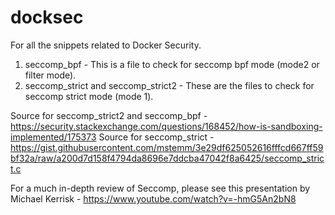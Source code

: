 # docksec
For all the snippets related to Docker Security.

1. seccomp_bpf - This is a file to check for seccomp bpf mode (mode2 or filter mode).
2. seccomp_strict and seccomp_strict2 - These are the files to check for seccomp strict mode (mode 1).

Source for seccomp_strict2 and seccomp_bpf - https://security.stackexchange.com/questions/168452/how-is-sandboxing-implemented/175373
Source for seccomp_strict - https://gist.githubusercontent.com/mstemm/3e29df625052616fffcd667ff59bf32a/raw/a200d7d158f4794da8696e7ddcba47042f8a6425/seccomp_strict.c

For a much in-depth review of Seccomp, please see this presentation by Michael Kerrisk - https://www.youtube.com/watch?v=-hmG5An2bN8
